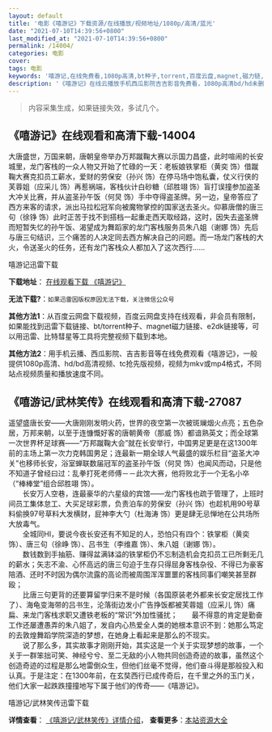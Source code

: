 ```yaml
---
layout: default
title: '电影《嘻游记》下载资源/在线播放/视频地址/1080p/高清/蓝光'
date: "2021-07-10T14:39:56+0800"
last_modified_at: "2021-07-10T14:39:56+0800"
permalink: /14004/
categories: 电影
cover:
tags: 电影
keywords: '嘻游记,在线免费看,1080p高清,bt种子,torrent,百度云盘,magnet,磁力链,迅雷下载资源'
description: '《嘻游记》在线云播放手机西瓜影院吉吉影音免费看，1080p高清bd/hd未删减完整版和tc抢先枪版，mkv/mp4格式，附带bt/torrent种子、magnet/磁力链、百度云盘、网盘资源迅雷下载链接'
---
```


>内容采集生成，如果链接失效，多试几个。


## 《嘻游记》在线观看和高清下载-14004

大唐盛世，万国来朝，唐朝皇帝举办万邦蹴鞠大赛以示国力昌盛，此时喧闹的长安城里，龙门客栈的一众人物又开始了忙碌的一天：老板娘铁掌柜（黄奕 饰）借蹴鞠大赛克扣员工薪水，爱财的劳保安（孙兴 饰）在停马场中饱私囊，仗义行侠的芙蓉姐（应采儿 饰）再惹祸端，客栈伙计白砂糖（邱胜翊 饰）盲打误撞参加盗圣大冲关比赛，并从盗圣孙午饭（何炅 饰）手中夺得盗圣牌。另一边，皇帝答应了西方来客的请求，派出马拉松冠军向被魔物掌控的国家送去圣火。仰慕唐僧的唐三句（徐铮 饰）此时正苦于找不到搭档一起重走西天取经路，这时，因失去盗圣牌而短暂失忆的孙午饭、渴望成为舞蹈家的龙门客栈服务员朱八姐（谢娜 饰）先后与唐三句结识，三个痛苦的人决定同去西方解决自己的问题。而一场龙门客栈的大火，令送圣火的任务，还有龙门客栈众人都加入了这次西行……


嘻游记迅雷下载

**下载地址**： [在线观看下载 《嘻游记》](https://www.993dy.com//vod-detail-id-34754.html) 


**无法下载?**：`如果迅雷因版权原因无法下载，关注微信公众号 `

**其他方法1**：从百度云网盘下载视频，百度云网盘支持在线观看，非会员有限制，如果能找到迅雷下载链接、bt/torrent种子、magnet磁力链接、e2dk链接等，可以用迅雷、比特彗星等工具将完整视频下载到本地。

**其他方法2**：用手机云播、西瓜影院、吉吉影音等在线免费观看《嘻游记》，一般提供1080p高清、hd/bd高清视频、tc抢先版视频，视频为mkv或mp4格式，不同站点视频质量和播放速度不同。


## 《嘻游记/武林笑传》在线观看和高清下载-27087

遥望盛唐长安——大唐刚刚发明火药，世界的夜空第一次被斑斓烟火点亮；五色杂居，万邦来朝，以至于连慷慨好客的唐朝黄帝（那威 饰）都谙熟英文；而全球第一次世界杯足球赛&mdash;—“万邦蹴鞠大会”就在长安举行，中国男足更是在这1300年前的主场上第一次力克韩国男足；连最新一期全球人气最盛的娱乐栏目“盗圣大冲关&rdquo;也移师长安，浴室蝉联数届冠军的盗圣孙午饭（何炅 饰）也闻风而动，只是他不知道子曾经曰过：乱拳打死老师傅－－此次大赛，他将败北于一个无名小卒（“棒棒堂&rdquo;组合邱胜翊 饰）。<br />　　长安万人空巷，连最豪华的六星级的宾馆&mdash;—龙门客栈也疏于管理了，上班时间员工集体怠工、大买足球彩票，负责泊车的劳保安（孙兴 饰）也趁机用90号草料偷换97号草料大发横财，屁神李大勺（杜海涛 饰）更是肆无忌惮地在公共场所大放毒气。<br />　　全城同HI，要说今夜长安还有不知足的人，恐怕只有四个：铁掌柜（黄奕 饰）、唐三句（徐峥 饰）、吕书生（李维嘉 饰）、朱八姐（谢娜 饰）。<br />　　数钱数到手抽筋、赚得盆满钵溢的铁掌柜仍不忘制造机会克扣员工已所剩无几的薪水；矢志不渝、心怀高远的唐三句迫于生存只得屈身客栈杂役、不得已为豪客陪酒、还时不时因为偶尔流露的高论而被周围浑浑噩噩的客栈同事们嘲笑甚至群殴；<br />　　比唐三句更背的还要算留学归来不是时候（各国原装老外都来长安定居找工作了）、海龟变海带的吕书生，沦落街边发小广告挣饭都被芙蓉姐（应采儿 饰）痛扁、来龙门客栈求职又遭铁老板的&ldquo;常识”外加性骚扰；　　最不得意的肯定是勤奋工作还屡遭愚弄的朱八姐了，发自内心热爱全人类的她根本意识不到：她那么笃定的去敦煌舞蹈学院深造的梦想，在她身上看起来是那么的不现实。<br />　　说了那么多，其实故事才刚刚开始，其实这是一个关于实现梦想的故事，一个关于一群笨拙可笑、神经兮兮、至二无敌的小人物共同创造奇迹的故事，虽然这个创造奇迹的过程是那么地雷倒众生，但他们丝毫不觉得，他们奋斗得是那般投入和认真。于是注定：在1300年前，在玄奘西行已成传奇后，在千里之外的玉门关，他们大家一起跌跌撞撞地写下属于他们的传奇&mdash;—《嘻游记》。


嘻游记/武林笑传迅雷下载

**详情查看**： [《嘻游记/武林笑传》详情介绍](/movie/27087/)， **查看更多**：[本站资源大全](/movie/t/all/)

